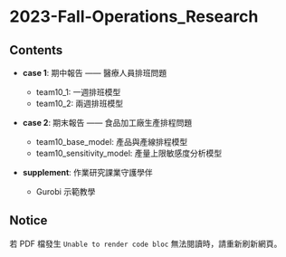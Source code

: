 # 2023-Fall-Operations_Research

## Contents
* **case 1**: 期中報告 —— 醫療人員排班問題
  * team10_1: 一週排班模型
  * team10_2: 兩週排班模型
  
* **case 2**: 期末報告 —— 食品加工廠生產排程問題
  * team10_base_model: 產品與產線排程模型
  * team10_sensitivity_model: 產量上限敏感度分析模型
    
* **supplement**: 作業研究課業守護學伴
  *  Gurobi 示範教學


## Notice
若 PDF 檔發生 `Unable to render code bloc` 無法閱讀時，請重新刷新網頁。
